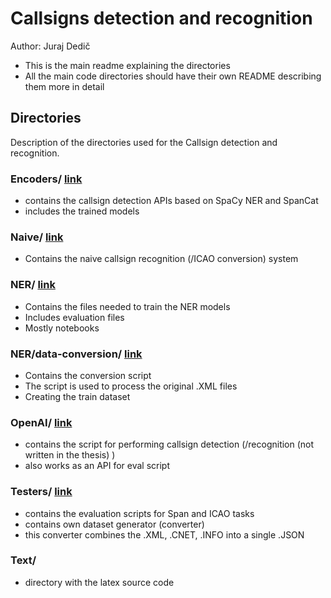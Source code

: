 # Callsigns detection and recognition
Author: Juraj Dedič

- This is the main readme explaining the directories
- All the main code directories should have their own README describing them more in detail

## Directories 
Description of the directories used for the Callsign detection and recognition.

### Encoders/ [link](Encoders/README.md)
- contains the callsign detection APIs based on SpaCy NER and SpanCat
-  includes the trained models

### Naive/ [link](Naive/README.md)
- Contains the naive callsign recognition (/ICAO conversion) system

### NER/ [link](NER/README.md)
- Contains the files needed to train the NER models
- Includes evaluation files
- Mostly notebooks

### NER/data-conversion/ [link](NER/data-conversion/README.md)
- Contains the conversion script
- The script is used to process the original .XML files 
- Creating the train dataset


### OpenAI/ [link](OpenAI/README.md)
- contains the script for performing callsign detection (/recognition (not written in the thesis) )
- also works as an API for eval script

### Testers/ [link](Testers/README.md)
- contains the evaluation scripts for Span and ICAO tasks
- contains own dataset generator (converter)
- this converter combines the .XML, .CNET, .INFO into a single .JSON

### Text/
- directory with the latex source code

<!-- ### xdedic07-detekceVolacichZnaku.pdf [link](xdedic07-detekceVolacichZnaku.pdf)
- pdf text of the thesis -->

<!-- ### plagat.pdf [link](plagat.pdf)
- the demonstration poster of the thesis -->

<!-- ### video.mp4 [link](video.mp4)
- the demonstration video -->